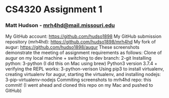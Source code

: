 # CS4320 Assignment 1
### Matt Hudson - mrh4hd@mail.missouri.edu

My GitHub account: https://github.com/hudso1898
My GitHub submission repository (mrh4hd): https://github.com/hudso1898/mrh4hd
My fork of augur: https://github.com/hudso1898/augur
These screenshots demonstrate the meeting of assignment requirements as follows:
Clone of augur on my local machine + switching to dev branch: 2-git
Installing python: 3-python
(I did this on Mac using brew)
Python3 version 3.7.4 + verifying the REPL works: 3-python-verison
Using pip3 to install virtualenv, creating virtualenv for augur, starting the virtualenv, and installing nodejs: 3-pip-virtualenv-nodejs
Commiting screenshots to mrh4hd repo: this commit! (I went ahead and cloned this repo on my Mac and pushed to GitHub)
